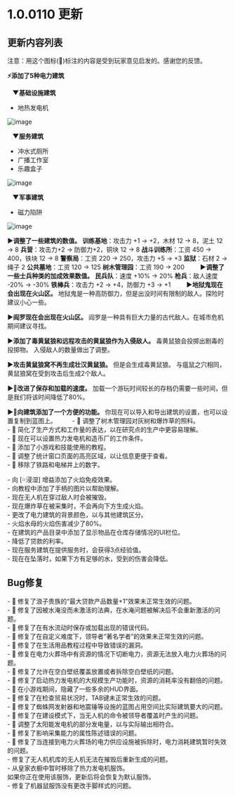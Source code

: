 # 1.0.0110 更新

## 更新内容列表

注意：用这个图标(💌)标注的内容是受到玩家意见启发的。感谢您的反馈。

**⚡添加了5种电力建筑**

&nbsp;&nbsp;&nbsp;**▼基础设施建筑**

- 地热发电机

![image](https://clan.st.dl.eccdnx.com/images//43311876/8ad3bc6dbbc29e2424473b9876546d26a3c32214.gif)

&nbsp;&nbsp;&nbsp;**▼服务建筑**

- 冲水式厕所
- 广播工作室
- 乐趣盒子

![image](https://clan.st.dl.eccdnx.com/images//43311876/a2016ba246b7483fa4df0953033e60651b381152.gif)

&nbsp;&nbsp;&nbsp;**▼军事建筑**

- 磁力陷阱

![image](https://clan.st.dl.eccdnx.com/images//43311876/8dac86f6b90001f1af6e9af9642abdd521702928.gif)

**▶调整了一些建筑的数值。**
**训练基地**：攻击力 +1 → +2，木材 12 → 8，泥土 12 → 8
**兵营**：攻击力+2 → 防御力+2，铜块 12 → 8
**战斗训练所**：工资 450 → 400，铁块 12 → 8
**警察局**：工资 220 → 250，攻击力 +5 → +3
**监狱**：石材 2 → 绳子 2
**公共墓地**：工资 120 → 125
**树木管理园**：工资 190 → 200
　　
**▶调整了一些士兵种类的加成效果数值。**
**民兵队**：速度 +10% → 20%
**枪兵**：敌人速度 -20% → -30%
**铁棒兵**：攻击力 +2 → +4，防御力 +3 → +1
　　
**▶地狱鬼现在会出现在火山区。**
地狱鬼是一种高防御力，但是出没时间有限制的敌人。探险时建议小心一些。

**▶阎罗现在会出现在火山区。**
阎罗是一种具有巨大力量的古代敌人。在城市危机期间建议寻找。

**▶添加了毒黄鼠狼和远程攻击的黄鼠狼作为入侵敌人。**
毒黄鼠狼会投掷出剧毒的投掷物。
入侵敌人的数量做出了调整。

**▶攻击黄鼠狼窝不再生成壮汉黄鼠狼。**
但是会生成毒黄鼠狼。
与瘟鼠之穴相同，黄鼠狼窝在受到攻击后生成2个敌人。

**▶💌改进了保存和加载的速度。**
加载一个游玩时间较长的存档仍需要一些时间，但是我们将该时间降低了80%。

**▶💌向建筑添加了一个方便的功能。**
你现在可以导入和导出建筑的设置，也可以设置复制到蓝图上。
　　
\- 💌 调整了树木管理园对灰树和爆炸草的照料。  
\- 💌 简化了生产方式和工作量的表达，以在研究点的生产中更容易理解。  
\- 💌 现在可以设置热力发电机和造币厂的工作条件。  
\- 💌 添加了小游戏和技能使用的教程。  
\- 💌 调整了统计窗口页面的高亮区域，以让信息更便于查看。  
\- 💌 移除了铁路和电梯井上的数字。

\- 向 [💦浸湿] 增益添加了火焰免疫效果。  
\- 向教程中添加了手柄的图片以帮助理解。  
\- 现在无人机在穿过敌人时会被摧毁。  
\- 现在爆炸草在被采集时，不会再向下方生成火焰。  
\- 更改了电力建筑的背景颜色，以与其他建筑区分。  
\- 火焰水母的火焰伤害减少了80%。  
\- 在建筑的产品目录中添加了显示物品在仓库存储情况的UI栏位。  
\- 降低了贷款的利率。  
\- 现在服务建筑在提供服务时，会获得3点经验值。  
\- 现在在坠落时，如果下方有足够的水，受到的伤害会降低。

## Bug修复

\- 💌 修复了浪子贵族的“最大贷款产品数量+1”效果未正常生效的问题。  
\- 💌 修复了因被水淹没而未激活的法典，在水淹问题被解决后不会重新激活的问题。  
\- 💌 修复了在有水流动时保存或加载出现的错误代码。  
\- 💌 修复了在自定义难度下，领导者“著名学者”的效果未正常生效的问题。  
\- 💌 修复了在生活用品教程过程中导致错误的漏洞。  
\- 💌 修复在电力火葬场中有资源的情况下切断电力，资源无法放入电力火葬场的问题。  
\- 💌 修复了允许在空白壁纸覆盖放置或者拆除空白壁纸的问题。  
\- 💌 修复了启动热力发电机的大规模生产功能时，资源的消耗率没有翻倍的问题。  
\- 💌 在小游戏期间，隐藏了一些多余的HUD界面。  
\- 💌 修复了在检查贸易状况时，TAB键未正常生效的问题。  
\- 💌 修复了蜘蛛网发射器和地震锤等设施的蓝图占用空间比实际建筑要大的问题。  
\- 💌 修复了在建设模式下，当无人机的命令被领导者覆盖时产生的问题。  
\- 💌 调整了太阳能发电机的部分发电量，以与实际输出相符合。  
\- 💌 修复了影响采集能力的属性陈述错误的问题。  
\- 💌 修复了当连接到电力火葬场的电力供应设施被拆除时，电力消耗建筑暂时失效的问题。  
\- 修复了无人机机库的无人机无法在摧毁后重新生成的问题。  
\- 从皇家衣橱中暂时移除了热力发电机服饰。  
如果你正在使用该服饰，更新后将会恢复为默认服饰。  
\- 修复了机器鼠服饰没有更改手脚样式的问题。
